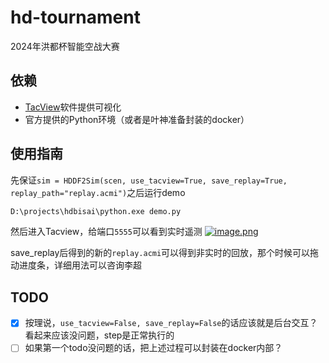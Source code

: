 # hd-tournament
2024年洪都杯智能空战大赛

## 依赖
- [TacView](https://www.tacview.net/download/latest/en/)软件提供可视化
- 官方提供的Python环境（或者是叶神准备封装的docker）

## 使用指南
先保证`sim = HDDF2Sim(scen, use_tacview=True, save_replay=True, replay_path="replay.acmi")`之后运行demo
```sh
D:\projects\hdbisai\python.exe demo.py
```
然后进入Tacview，给端口`5555`可以看到实时遥测
[![image.png](https://i.postimg.cc/wvjNDhWX/image.png)](https://postimg.cc/GB69Csnt)

save_replay后得到的新的`replay.acmi`可以得到非实时的回放，那个时候可以拖动进度条，详细用法可以咨询李超

## TODO
- [X] 按理说，`use_tacview=False, save_replay=False`的话应该就是后台交互？看起来应该没问题，step是正常执行的
- [ ] 如果第一个todo没问题的话，把上述过程可以封装在docker内部？